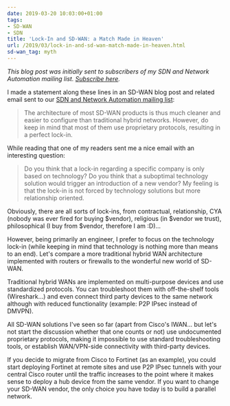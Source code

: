 ```yaml
---
date: 2019-03-20 10:03:00+01:00
tags:
- SD-WAN
- SDN
title: 'Lock-In and SD-WAN: a Match Made in Heaven'
url: /2019/03/lock-in-and-sd-wan-match-made-in-heaven.html
sd-wan_tag: myth
---
```

*This blog post was initially sent to subscribers of my SDN and Network Automation mailing list. *[*Subscribe here*](http://www.ipspace.net/Subscribe/Five_SDN_Tips)*.*

I made a statement along these lines in an SD-WAN blog post and related email sent to our [SDN and Network Automation mailing list](https://www.ipspace.net/Subscribe/Five_SDN_Tips):

> The architecture of most SD-WAN products is thus much cleaner and easier to configure than traditional hybrid networks. However, do keep in mind that most of them use proprietary protocols, resulting in a perfect lock-in.

While reading that one of my readers sent me a nice email with an interesting question:
<!--more-->
> Do you think that a lock-in regarding a specific company is only based on technology? Do you think that a suboptimal technology solution would trigger an introduction of a new vendor? My feeling is that the lock-in is not forced by technology solutions but more relationship oriented.

Obviously, there are all sorts of lock-ins, from contractual, relationship, CYA (nobody was ever fired for buying \$vendor), religious (in \$vendor we trust), philosophical (I buy from \$vendor, therefore I am :D)...

However, being primarily an engineer, I prefer to focus on the technology lock-in (while keeping in mind that technology is nothing more than means to an end). Let's compare a more traditional hybrid WAN architecture implemented with routers or firewalls to the wonderful new world of SD-WAN.

Traditional hybrid WANs are implemented on multi-purpose devices and use standardized protocols. You can troubleshoot them with off-the-shelf tools (Wireshark...) and even connect third party devices to the same network although with reduced functionality (example: P2P IPsec instead of DMVPN).

All SD-WAN solutions I've seen so far (apart from Cisco's IWAN... but let's not start the discussion whether that one counts or not) use undocumented proprietary protocols, making it impossible to use standard troubleshooting tools, or establish WAN/VPN-side connectivity with third-party devices.

If you decide to migrate from Cisco to Fortinet (as an example), you could start deploying Fortinet at remote sites and use P2P IPsec tunnels with your central Cisco router until the traffic increases to the point where it makes sense to deploy a hub device from the same vendor. If you want to change your SD-WAN vendor, the only choice you have today is to build a parallel network.
